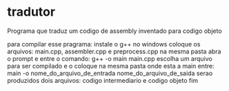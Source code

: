 # tradutor

Programa que traduz um codigo de assembly inventado para codigo objeto

para compilar esse pragrama:
instale o g++ no windows
coloque os arquivos: main.cpp, assembler.cpp e preprocess.cpp na mesma pasta
abra o prompt e entre o comando: g++ -o main main.cpp
escolha um arquivo para ser compilado e o coloque na mesma pasta onde esta a main
entre: main -o nome_do_arquivo_de_entrada nome_do_arquivo_de_saida
serao produzidos dois arquivos: codigo intermediario e codigo objeto
fim
